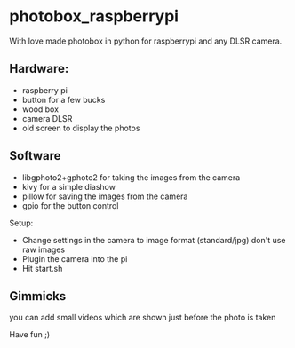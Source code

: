 # photobox_raspberrypi

With love made photobox in python for raspberrypi and any DLSR camera.

## Hardware:
- raspberry pi 
- button for a few bucks
- wood box 
- camera DLSR
- old screen to display  the photos

## Software
- libgphoto2+gphoto2 for taking the images from the camera
- kivy for a simple diashow
- pillow for saving the images from the camera
- gpio for the button control


Setup:
- Change settings in the camera to image format (standard/jpg) don't use raw images
- Plugin the camera into the pi
- Hit start.sh

## Gimmicks
you can add small videos which are shown just before the photo is taken

Have fun 
;)
